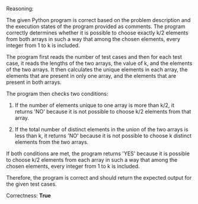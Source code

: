 Reasoning: 

The given Python program is correct based on the problem description and the execution states of the program provided as comments. The program correctly determines whether it is possible to choose exactly k/2 elements from both arrays in such a way that among the chosen elements, every integer from 1 to k is included.

The program first reads the number of test cases and then for each test case, it reads the lengths of the two arrays, the value of k, and the elements of the two arrays. It then calculates the unique elements in each array, the elements that are present in only one array, and the elements that are present in both arrays.

The program then checks two conditions:

1. If the number of elements unique to one array is more than k/2, it returns 'NO' because it is not possible to choose k/2 elements from that array.

2. If the total number of distinct elements in the union of the two arrays is less than k, it returns 'NO' because it is not possible to choose k distinct elements from the two arrays.

If both conditions are met, the program returns 'YES' because it is possible to choose k/2 elements from each array in such a way that among the chosen elements, every integer from 1 to k is included.

Therefore, the program is correct and should return the expected output for the given test cases.

Correctness: **True**